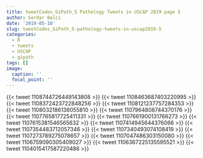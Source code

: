 ```yaml
---
title: tweetCodes_GiPath_5 Pathology Tweets in USCAP 2019 page 5
author: Serdar Balci
date: '2019-05-18'
slug: tweetCodes_GiPath_5-pathology-tweets-in-uscap2019-5
categories:
  - R
  - tweets
  - USCAP
  - gipath
tags: []
image:
  caption: ''
  focal_point: ''
---
```




{{< tweet 1108744726449143808 >}}
{{< tweet 1108463687403220995 >}}
{{< tweet 1108372423722848256 >}}
{{< tweet 1108121237757284353 >}}
{{< tweet 1108032186136055810 >}}
{{< tweet 1107964808744370176 >}}
{{< tweet 1107765817725411331 >}}
{{< tweet 1107661900131766273 >}}
{{< tweet 1107615381546565632 >}}
{{< tweet 1107414945644376066 >}}
{{< tweet 1107354483712057346 >}}
{{< tweet 1107340493074108419 >}}
{{< tweet 1107273789275078657 >}}
{{< tweet 1107047486303150080 >}}
{{< tweet 1106759090305409027 >}}
{{< tweet 1106367225135595521 >}}
{{< tweet 1104015417587220486 >}}

